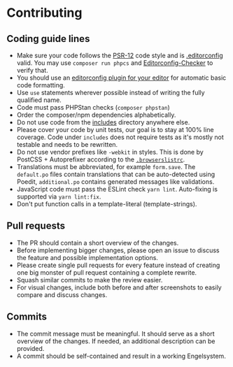 # Contributing
## Coding guide lines
* Make sure your code follows the [PSR-12](https://www.php-fig.org/psr/psr-12/) code style and is [.editorconfig](.editorconfig) valid.
  You may use `composer run phpcs` and [Editorconfig-Checker](https://editorconfig-checker.github.io) to verify that.
* You should use an [editorconfig plugin for your editor](https://editorconfig.org/#pre-installed) for automatic basic code formatting.
* Use `use` statements wherever possible instead of writing the fully qualified name.
* Code must pass PHPStan checks (`composer phpstan`)
* Order the composer/npm dependencies alphabetically.
* Do not use code from the [includes](includes) directory anywhere else.
* Please cover your code by unit tests, our goal is to stay at 100% line coverage.
  Code under `includes` does not require tests as it's mostly not testable and needs to be rewritten.
* Do not use vendor prefixes like `-webkit` in styles.
  This is done by PostCSS + Autoprefixer according to the [`.browserslistrc`](.browserslistrc).
* Translations must be abbreviated, for example `form.save`.
  The `default.po` files contain translations that can be auto-detected using Poedit, `additional.po` contains generated messages like validations.
* JavaScript code must pass the ESLint check `yarn lint`.
  Auto-fixing is supported via `yarn lint:fix`.
* Don't put function calls in a template-literal (template-strings).

## Pull requests
* The PR should contain a short overview of the changes.
* Before implementing bigger changes, please open an issue to discuss the feature and possible implementation options.
* Please create single pull requests for every feature instead of creating one big monster of pull request containing a complete rewrite.
* Squash similar commits to make the review easier.
* For visual changes, include both before and after screenshots to easily compare and discuss changes.

## Commits
* The commit message must be meaningful. It should serve as a short overview of the changes.
  If needed, an additional description can be provided.
* A commit should be self-contained and result in a working Engelsystem.
